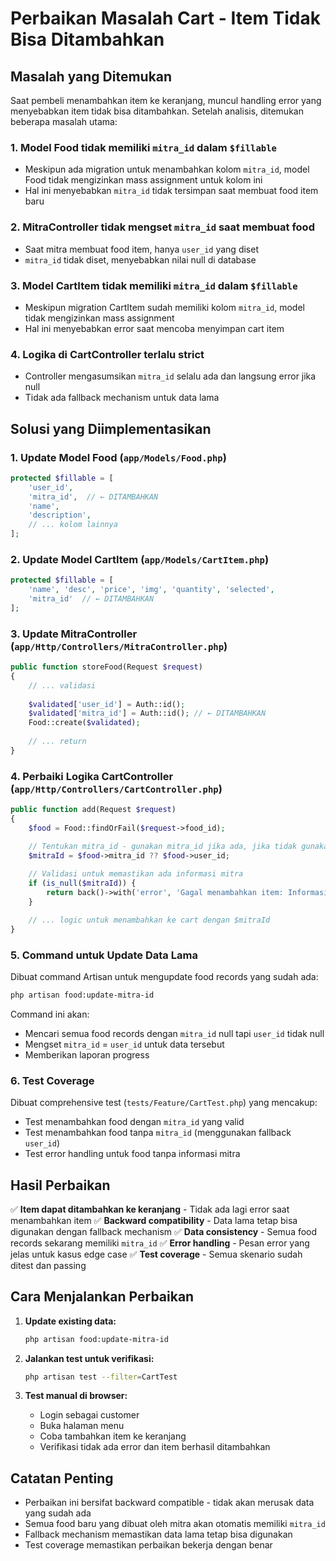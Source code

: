 # Perbaikan Masalah Cart - Item Tidak Bisa Ditambahkan

## Masalah yang Ditemukan

Saat pembeli menambahkan item ke keranjang, muncul handling error yang menyebabkan item tidak bisa ditambahkan. Setelah analisis, ditemukan beberapa masalah utama:

### 1. Model Food tidak memiliki `mitra_id` dalam `$fillable`
- Meskipun ada migration untuk menambahkan kolom `mitra_id`, model Food tidak mengizinkan mass assignment untuk kolom ini
- Hal ini menyebabkan `mitra_id` tidak tersimpan saat membuat food item baru

### 2. MitraController tidak mengset `mitra_id` saat membuat food
- Saat mitra membuat food item, hanya `user_id` yang diset
- `mitra_id` tidak diset, menyebabkan nilai null di database

### 3. Model CartItem tidak memiliki `mitra_id` dalam `$fillable`
- Meskipun migration CartItem sudah memiliki kolom `mitra_id`, model tidak mengizinkan mass assignment
- Hal ini menyebabkan error saat mencoba menyimpan cart item

### 4. Logika di CartController terlalu strict
- Controller mengasumsikan `mitra_id` selalu ada dan langsung error jika null
- Tidak ada fallback mechanism untuk data lama

## Solusi yang Diimplementasikan

### 1. Update Model Food (`app/Models/Food.php`)
```php
protected $fillable = [
    'user_id',
    'mitra_id',  // ← DITAMBAHKAN
    'name',
    'description',
    // ... kolom lainnya
];
```

### 2. Update Model CartItem (`app/Models/CartItem.php`)
```php
protected $fillable = [
    'name', 'desc', 'price', 'img', 'quantity', 'selected', 
    'mitra_id'  // ← DITAMBAHKAN
];
```

### 3. Update MitraController (`app/Http/Controllers/MitraController.php`)
```php
public function storeFood(Request $request)
{
    // ... validasi
    
    $validated['user_id'] = Auth::id();
    $validated['mitra_id'] = Auth::id(); // ← DITAMBAHKAN
    Food::create($validated);
    
    // ... return
}
```

### 4. Perbaiki Logika CartController (`app/Http/Controllers/CartController.php`)
```php
public function add(Request $request)
{
    $food = Food::findOrFail($request->food_id);

    // Tentukan mitra_id - gunakan mitra_id jika ada, jika tidak gunakan user_id sebagai fallback
    $mitraId = $food->mitra_id ?? $food->user_id;
    
    // Validasi untuk memastikan ada informasi mitra
    if (is_null($mitraId)) {
        return back()->with('error', 'Gagal menambahkan item: Informasi mitra untuk makanan ini tidak ditemukan.');
    }

    // ... logic untuk menambahkan ke cart dengan $mitraId
}
```

### 5. Command untuk Update Data Lama
Dibuat command Artisan untuk mengupdate food records yang sudah ada:
```bash
php artisan food:update-mitra-id
```

Command ini akan:
- Mencari semua food records dengan `mitra_id` null tapi `user_id` tidak null
- Mengset `mitra_id` = `user_id` untuk data tersebut
- Memberikan laporan progress

### 6. Test Coverage
Dibuat comprehensive test (`tests/Feature/CartTest.php`) yang mencakup:
- Test menambahkan food dengan `mitra_id` yang valid
- Test menambahkan food tanpa `mitra_id` (menggunakan fallback `user_id`)
- Test error handling untuk food tanpa informasi mitra

## Hasil Perbaikan

✅ **Item dapat ditambahkan ke keranjang** - Tidak ada lagi error saat menambahkan item
✅ **Backward compatibility** - Data lama tetap bisa digunakan dengan fallback mechanism
✅ **Data consistency** - Semua food records sekarang memiliki `mitra_id`
✅ **Error handling** - Pesan error yang jelas untuk kasus edge case
✅ **Test coverage** - Semua skenario sudah ditest dan passing

## Cara Menjalankan Perbaikan

1. **Update existing data:**
   ```bash
   php artisan food:update-mitra-id
   ```

2. **Jalankan test untuk verifikasi:**
   ```bash
   php artisan test --filter=CartTest
   ```

3. **Test manual di browser:**
   - Login sebagai customer
   - Buka halaman menu
   - Coba tambahkan item ke keranjang
   - Verifikasi tidak ada error dan item berhasil ditambahkan

## Catatan Penting

- Perbaikan ini bersifat backward compatible - tidak akan merusak data yang sudah ada
- Semua food baru yang dibuat oleh mitra akan otomatis memiliki `mitra_id`
- Fallback mechanism memastikan data lama tetap bisa digunakan
- Test coverage memastikan perbaikan bekerja dengan benar
